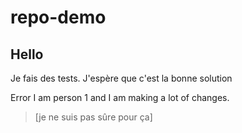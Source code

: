 # repo-demo

## Hello

Je fais des tests.
J'espère que c'est la bonne solution


Error
I am person 1 and I am making a lot of changes.
> [je ne suis pas sûre pour ça]
